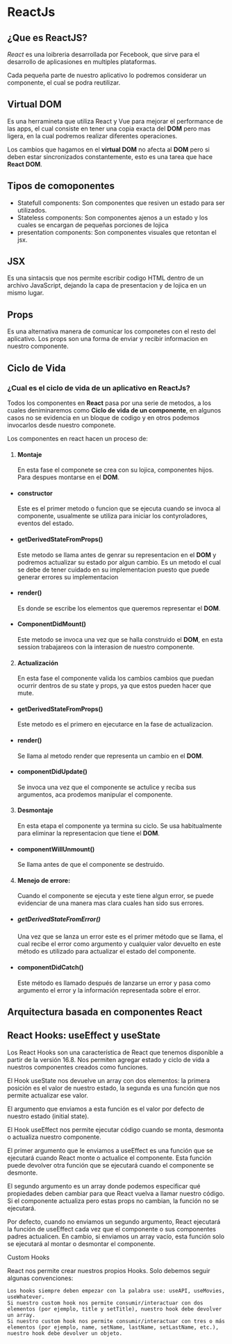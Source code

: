 # ReactJs

## ¿Que es ReactJS?
*React* es una loibreria desarrollada por Fecebook, que sirve para el desarrollo de aplicasiones en multiples plataformas.

Cada pequeña parte de nuestro aplicativo lo podremos considerar un componente, el cual se podra reutilizar.

## Virtual DOM
Es una herramineta que utiliza React y Vue para mejorar el performance de las apps, el cual consiste en tener una copia exacta del **DOM** pero mas ligera, en la cual podremos realizar diferentes operaciones.

Los cambios que hagamos en el **virtual DOM** no afecta al **DOM** pero si deben estar sincronizados constantemente, esto es una tarea que hace **React DOM**.

## Tipos de comoponentes
* Statefull components: Son componentes que resiven un estado para ser utilizados.
* Stateless components: Son componentes ajenos a un estado y los cuales se encargan de pequeñas porciones de lojica
* presentation components: Son componentes visuales que retontan el jsx.

## JSX
Es una sintacsis que nos permite escribir codigo HTML dentro de un archivo JavaScript, 
dejando la capa de presentacion y de lojica en un mismo lugar.

## Props
Es una alternativa manera de comunicar los componetes con el resto del aplicativo. Los props son una forma de enviar y recibir informacion en nuestro componente. 

## Ciclo de Vida

### ¿Cual es el ciclo de vida de un aplicativo en ReactJs?
Todos los componentes en **React** pasa por una serie de metodos, a los cuales deniminaremos como **Ciclo de vida de un componente**, en algunos casos no se evidencia en un bloque de codigo y en otros podemos invocarlos desde nuestro componete.

Los componentes en react hacen un proceso de: 
1. #### Montaje
    En esta fase el componete se crea con su lojica, componentes hijos. Para despues montarse en el **DOM**.
* #### constructor
    Este es el primer metodo o funcion que se ejecuta cuando se invoca al componente, usualmente se utiliza para iniciar los contyroladores, eventos del estado.
* #### getDerivedStateFromProps()
    Este metodo se llama antes de genrar su representacion en el **DOM** y podremos actualizar su estado por algun cambio. Es un metodo el cual se debe de tener cuidado en su implementacion puesto que puede generar errores su implementacion
* #### render()
    Es donde se escribe los elementos que queremos representar el **DOM**.
* #### ComponentDidMount()
    Este metodo se invoca una vez que se halla construido el **DOM**, en esta session trabajareos con la interasion de nuestro componente.             
2. #### Actualización
    En esta fase el componente valida los cambios cambios que puedan ocurrir dentros de su state y props, ya que estos pueden hacer que mute. 
* #### getDerivedStateFromProps()
    Este metodo es el primero en ejecutarce en la fase de actualizacion.
* #### render()
    Se llama al metodo render que representa un cambio en el **DOM**.
* #### componentDidUpdate()
    Se invoca una vez que el componente se actulice y reciba sus argumentos, aca prodemos manipular el componente.
3. #### Desmontaje 
    En esta etapa el componente ya termina su ciclo. Se usa habitualmente para eliminar la representacion que tiene el **DOM**.
* #### componentWillUnmount()
    Se llama antes de que el componente se destruido.
4. #### Menejo de errore: 
    Cuando el componente se ejecuta y este tiene algun error, se puede evidenciar de una manera mas clara cuales han sido sus errores.
* ##### getDerivedStateFromError()
    Una vez que se lanza un error este es el primer método que se llama, el cual recibe el error como argumento y cualquier valor devuelto en este método es utilizado para actualizar el estado del componente.
* #### componentDidCatch()
    Este método es llamado después de lanzarse un error y pasa como argumento el error y la información representada sobre el error.

## Arquitectura basada en componentes React 


## React Hooks: useEffect y useState

Los React Hooks son una característica de React que tenemos disponible a partir de la versión 16.8. Nos permiten agregar estado y ciclo de vida a nuestros componentes creados como funciones.

El Hook useState nos devuelve un array con dos elementos: la primera posición es el valor de nuestro estado, la segunda es una función que nos permite actualizar ese valor.

El argumento que enviamos a esta función es el valor por defecto de nuestro estado (initial state).

El Hook useEffect nos permite ejecutar código cuando se monta, desmonta o actualiza nuestro componente.

El primer argumento que le enviamos a useEffect es una función que se ejecutará cuando React monte o actualice el componente. Esta función puede devolver otra función que se ejecutará cuando el componente se desmonte.

El segundo argumento es un array donde podemos especificar qué propiedades deben cambiar para que React vuelva a llamar nuestro código. Si el componente actualiza pero estas props no cambian, la función no se ejecutará.

Por defecto, cuando no enviamos un segundo argumento, React ejecutará la función de useEffect cada vez que el componente o sus componentes padres actualicen. En cambio, si enviamos un array vacío, esta función solo se ejecutará al montar o desmontar el componente.


Custom Hooks

React nos permite crear nuestros propios Hooks. Solo debemos seguir algunas convenciones:

    Los hooks siempre deben empezar con la palabra use: useAPI, useMovies, useWhatever.
    Si nuestro custom hook nos permite consumir/interactuar con dos elementos (por ejemplo, title y setTitle), nuestro hook debe devolver un array.
    Si nuestro custom hook nos permite consumir/interactuar con tres o más elementos (por ejemplo, name, setName, lastName, setLastName, etc.), nuestro hook debe devolver un objeto.
